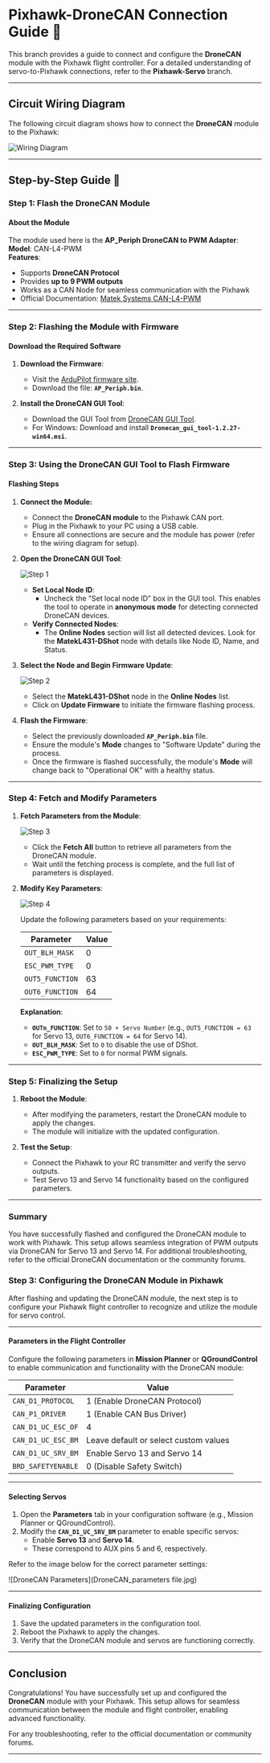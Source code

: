 
# Pixhawk-DroneCAN Connection Guide 🚀

This branch provides a guide to connect and configure the **DroneCAN** module with the Pixhawk flight controller. For a detailed understanding of servo-to-Pixhawk connections, refer to the **Pixhawk-Servo** branch.

---

## Circuit Wiring Diagram

The following circuit diagram shows how to connect the **DroneCAN** module to the Pixhawk:

![Wiring Diagram](how_to_connect_DroneCAN_to_pixhwack.jpg)

---

## Step-by-Step Guide 🔧

### Step 1: Flash the DroneCAN Module

#### About the Module
The module used here is the **AP_Periph DroneCAN to PWM Adapter**:  
**Model**: CAN-L4-PWM  
**Features**:
- Supports **DroneCAN Protocol**
- Provides **up to 9 PWM outputs**
- Works as a CAN Node for seamless communication with the Pixhawk
- Official Documentation: [Matek Systems CAN-L4-PWM](https://www.mateksys.com/?portfolio=can-l4-pwm)

---

### Step 2: Flashing the Module with Firmware

#### Download the Required Software

1. **Download the Firmware**:
   - Visit the [ArduPilot firmware site](https://firmware.ardupilot.org/AP_Periph/latest/MatekL431-DShot/).
   - Download the file: **`AP_Periph.bin`**.

2. **Install the DroneCAN GUI Tool**:
   - Download the GUI Tool from [DroneCAN GUI Tool](https://firmware.ardupilot.org/Tools/CAN_GUI/).
   - For Windows: Download and install **`Dronecan_gui_tool-1.2.27-win64.msi`**.

---

### Step 3: Using the DroneCAN GUI Tool to Flash Firmware

#### Flashing Steps

1. **Connect the Module:**
   - Connect the **DroneCAN module** to the Pixhawk CAN port.
   - Plug in the Pixhawk to your PC using a USB cable.
   - Ensure all connections are secure and the module has power (refer to the wiring diagram for setup).

2. **Open the DroneCAN GUI Tool**:

   ![Step 1](DroneCAN-guitool_1.jpg)

   - **Set Local Node ID**:
     - Uncheck the "Set local node ID" box in the GUI tool. This enables the tool to operate in **anonymous mode** for detecting connected DroneCAN devices.
   - **Verify Connected Nodes**:
     - The **Online Nodes** section will list all detected devices. Look for the **MatekL431-DShot** node with details like Node ID, Name, and Status.

3. **Select the Node and Begin Firmware Update**:

   ![Step 2](DroneCAN-guitool_2.jpg)

   - Select the **MatekL431-DShot** node in the **Online Nodes** list.
   - Click on **Update Firmware** to initiate the firmware flashing process.

4. **Flash the Firmware**:
   - Select the previously downloaded **`AP_Periph.bin`** file.
   - Ensure the module's **Mode** changes to "Software Update" during the process.
   - Once the firmware is flashed successfully, the module's **Mode** will change back to "Operational OK" with a healthy status.

---

### Step 4: Fetch and Modify Parameters

1. **Fetch Parameters from the Module**:

   ![Step 3](DroneCAN-guitool_3.jpg)

   - Click the **Fetch All** button to retrieve all parameters from the DroneCAN module.
   - Wait until the fetching process is complete, and the full list of parameters is displayed.

2. **Modify Key Parameters**:

   ![Step 4](DroneCAN-guitool_4.jpg)

   Update the following parameters based on your requirements:

   | **Parameter**          | **Value** |
   |-------------------------|-----------|
   | `OUT_BLH_MASK`          | 0         |
   | `ESC_PWM_TYPE`          | 0         |
   | `OUT5_FUNCTION`         | 63        |
   | `OUT6_FUNCTION`         | 64        |

   **Explanation**:
   - **`OUTn_FUNCTION`**: Set to `50 + Servo Number` (e.g., `OUT5_FUNCTION = 63` for Servo 13, `OUT6_FUNCTION = 64` for Servo 14).
   - **`OUT_BLH_MASK`**: Set to `0` to disable the use of DShot.
   - **`ESC_PWM_TYPE`**: Set to `0` for normal PWM signals.

---

### Step 5: Finalizing the Setup

1. **Reboot the Module**:
   - After modifying the parameters, restart the DroneCAN module to apply the changes.
   - The module will initialize with the updated configuration.

2. **Test the Setup**:
   - Connect the Pixhawk to your RC transmitter and verify the servo outputs.
   - Test Servo 13 and Servo 14 functionality based on the configured parameters.

---

### Summary
You have successfully flashed and configured the DroneCAN module to work with Pixhawk. This setup allows seamless integration of PWM outputs via DroneCAN for Servo 13 and Servo 14. For additional troubleshooting, refer to the official DroneCAN documentation or the community forums.


### Step 3: Configuring the DroneCAN Module in Pixhawk

After flashing and updating the DroneCAN module, the next step is to configure your Pixhawk flight controller to recognize and utilize the module for servo control.

---

#### Parameters in the Flight Controller

Configure the following parameters in **Mission Planner** or **QGroundControl** to enable communication and functionality with the DroneCAN module:

| **Parameter**          | **Value**                     |
|-------------------------|-------------------------------|
| `CAN_D1_PROTOCOL`       | 1 (Enable DroneCAN Protocol) |
| `CAN_P1_DRIVER`         | 1 (Enable CAN Bus Driver)    |
| `CAN_D1_UC_ESC_OF`      | 4                             |
| `CAN_D1_UC_ESC_BM`      | Leave default or select custom values |
| `CAN_D1_UC_SRV_BM`      | Enable Servo 13 and Servo 14 |
| `BRD_SAFETYENABLE`      | 0 (Disable Safety Switch)    |

---

#### Selecting Servos

1. Open the **Parameters** tab in your configuration software (e.g., Mission Planner or QGroundControl).
2. Modify the **`CAN_D1_UC_SRV_BM`** parameter to enable specific servos:
   - Enable **Servo 13** and **Servo 14**.
   - These correspond to AUX pins 5 and 6, respectively.

Refer to the image below for the correct parameter settings:

![DroneCAN Parameters](DroneCAN_parameters file.jpg)

---

#### Finalizing Configuration

1. Save the updated parameters in the configuration tool.
2. Reboot the Pixhawk to apply the changes.
3. Verify that the DroneCAN module and servos are functioning correctly.

---


## Conclusion

Congratulations! You have successfully set up and configured the **DroneCAN** module with your Pixhawk. This setup allows for seamless communication between the module and flight controller, enabling advanced functionality.

For any troubleshooting, refer to the official documentation or community forums.

---
